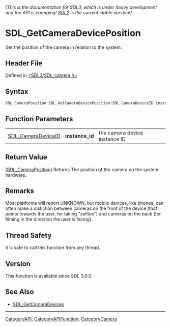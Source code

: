 ###### (This is the documentation for SDL3, which is under heavy development and the API is changing! [SDL2](https://wiki.libsdl.org/SDL2/) is the current stable version!)
# SDL_GetCameraDevicePosition

Get the position of the camera in relation to the system.

## Header File

Defined in [<SDL3/SDL_camera.h>](https://github.com/libsdl-org/SDL/blob/main/include/SDL3/SDL_camera.h)

## Syntax

```c
SDL_CameraPosition SDL_GetCameraDevicePosition(SDL_CameraDeviceID instance_id);
```

## Function Parameters

|                                          |                 |                               |
| ---------------------------------------- | --------------- | ----------------------------- |
| [SDL_CameraDeviceID](SDL_CameraDeviceID) | **instance_id** | the camera device instance ID |

## Return Value

([SDL_CameraPosition](SDL_CameraPosition)) Returns The position of the
camera on the system hardware.

## Remarks

Most platforms will report UNKNOWN, but mobile devices, like phones, can
often make a distiction between cameras on the front of the device (that
points towards the user, for taking "selfies") and cameras on the back (for
filming in the direction the user is facing).

## Thread Safety

It is safe to call this function from any thread.

## Version

This function is available since SDL 3.0.0.

## See Also

- [SDL_GetCameraDevices](SDL_GetCameraDevices)

----
[CategoryAPI](CategoryAPI), [CategoryAPIFunction](CategoryAPIFunction), [CategoryCamera](CategoryCamera)

